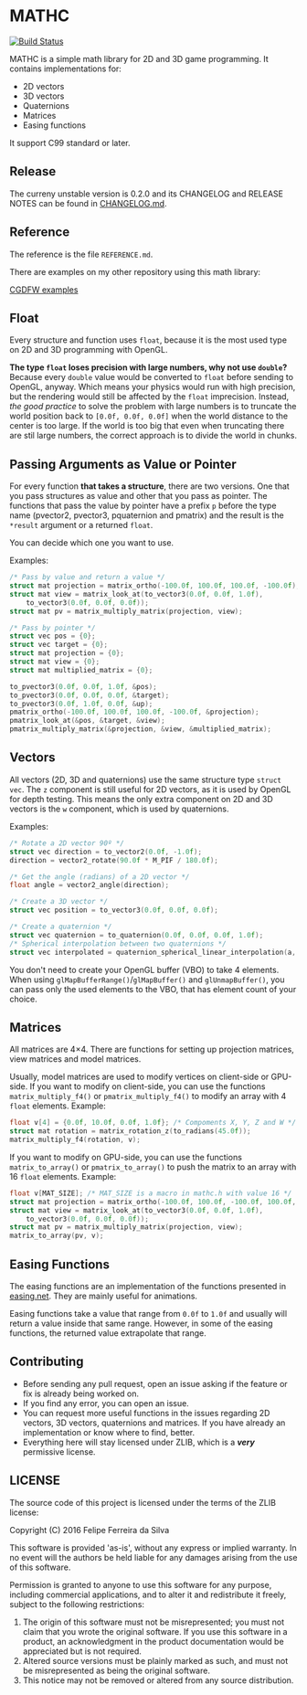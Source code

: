 # MATHC

[![Build Status](https://travis-ci.org/ferreiradaselva/mathc.svg?branch=master)](https://travis-ci.org/ferreiradaselva/mathc)

MATHC is a simple math library for 2D and 3D game programming. It contains implementations for:

- 2D vectors
- 3D vectors
- Quaternions
- Matrices
- Easing functions

It support C99 standard or later.

## Release

The curreny unstable version is 0.2.0 and its CHANGELOG and RELEASE NOTES can be found in [CHANGELOG.md](CHANGELOG.md#020---2017-11-11).

## Reference

The reference is the file `REFERENCE.md`.

There are examples on my other repository using this math library:

[CGDFW examples](https://github.com/ferreiradaselva/cgdfw/tree/master/examples)

## Float

Every structure and function uses `float`, because it is the most used type on 2D and 3D programming with OpenGL.

**The type `float` loses precision with large numbers, why not use `double`?** Because every `double` value would be converted to `float` before sending to OpenGL, anyway. Which means your physics would run with high precision, but the rendering would still be affected by the `float` imprecision. Instead, *the good practice* to solve the problem with large numbers is to truncate the world position back to `[0.0f, 0.0f, 0.0f]` when the world distance to the center is too large. If the world is too big that even when truncating there are stil large numbers, the correct approach is to divide the world in chunks.

## Passing Arguments as Value or Pointer

For every function **that takes a structure**, there are two versions. One that you pass structures as value and other that you pass as pointer. The functions that pass the value by pointer have a prefix `p` before the type name (pvector2, pvector3, pquaternion and pmatrix) and the result is the `*result` argument or a returned `float`.

You can decide which one you want to use.

Examples:

```c
/* Pass by value and return a value */
struct mat projection = matrix_ortho(-100.0f, 100.0f, 100.0f, -100.0f);
struct mat view = matrix_look_at(to_vector3(0.0f, 0.0f, 1.0f),
	to_vector3(0.0f, 0.0f, 0.0f));
struct mat pv = matrix_multiply_matrix(projection, view);

/* Pass by pointer */
struct vec pos = {0};
struct vec target = {0};
struct mat projection = {0};
struct mat view = {0};
struct mat multiplied_matrix = {0};

to_pvector3(0.0f, 0.0f, 1.0f, &pos);
to_pvector3(0.0f, 0.0f, 0.0f, &target);
to_pvector3(0.0f, 1.0f, 0.0f, &up);
pmatrix_ortho(-100.0f, 100.0f, 100.0f, -100.0f, &projection);
pmatrix_look_at(&pos, &target, &view);
pmatrix_multiply_matrix(&projection, &view, &multiplied_matrix);
```

## Vectors

All vectors (2D, 3D and quaternions) use the same structure type `struct vec`. The `z` component is still useful for 2D vectors, as it is used by OpenGL for depth testing. This means the only extra component on 2D and 3D vectors is the `w` component, which is used by quaternions.

Examples:

```c
/* Rotate a 2D vector 90º */
struct vec direction = to_vector2(0.0f, -1.0f);
direction = vector2_rotate(90.0f * M_PIF / 180.0f);

/* Get the angle (radians) of a 2D vector */
float angle = vector2_angle(direction);

/* Create a 3D vector */
struct vec position = to_vector3(0.0f, 0.0f, 0.0f);

/* Create a quaternion */
struct vec quaternion = to_quaternion(0.0f, 0.0f, 0.0f, 1.0f);
/* Spherical interpolation between two quaternions */
struct vec interpolated = quaternion_spherical_linear_interpolation(a, b, 0.5f);
```

You don't need to create your OpenGL buffer (VBO) to take 4 elements. When using `glMapBufferRange()`/`glMapBuffer()` and `glUnmapBuffer()`, you can pass only the used elements to the VBO, that has element count of your choice.

## Matrices

All matrices are 4×4. There are functions for setting up projection matrices, view matrices and model matrices.

Usually, model matrices are used to modify vertices on client-side or GPU-side. If you want to modify on client-side, you can use the functions `matrix_multiply_f4()` or `pmatrix_multiply_f4()` to modify an array with 4 `float` elements. Example:

```c
float v[4] = {0.0f, 10.0f, 0.0f, 1.0f}; /* Compoments X, Y, Z and W */
struct mat rotation = matrix_rotation_z(to_radians(45.0f));
matrix_multiply_f4(rotation, v);
```

If you want to modify on GPU-side, you can use the functions `matrix_to_array()` or `pmatrix_to_array()` to push the matrix to an array with 16 `float` elements. Example:

```c
float v[MAT_SIZE]; /* MAT_SIZE is a macro in mathc.h with value 16 */
struct mat projection = matrix_ortho(-100.0f, 100.0f, -100.0f, 100.0f, 0.0f, 1.0f);
struct mat view = matrix_look_at(to_vector3(0.0f, 0.0f, 1.0f),
	to_vector3(0.0f, 0.0f, 0.0f));
struct mat pv = matrix_multiply_matrix(projection, view);
matrix_to_array(pv, v);
```

## Easing Functions

The easing functions are an implementation of the functions presented in [easing.net](http://easings.net/). They are mainly useful for animations.

Easing functions take a value that range from `0.0f` to `1.0f` and usually will return a value inside that same range. However, in some of the easing functions, the returned value extrapolate that range.

## Contributing

- Before sending any pull request, open an issue asking if the feature or fix is already being worked on.
- If you find any error, you can open an issue.
- You can request more useful functions in the issues regarding 2D vectors, 3D vectors, quaternions and matrices. If you have already an implementation or know where to find, better.
- Everything here will stay licensed under ZLIB, which is a ***very*** permissive license.

## LICENSE

The source code of this project is licensed under the terms of the ZLIB license:

Copyright (C) 2016 Felipe Ferreira da Silva

This software is provided 'as-is', without any express or implied warranty. In no event will the authors be held liable for any damages arising from the use of this software.

Permission is granted to anyone to use this software for any purpose, including commercial applications, and to alter it and redistribute it freely, subject to the following restrictions:

1. The origin of this software must not be misrepresented; you must not claim that you wrote the original software. If you use this software in a product, an acknowledgment in the product documentation would be appreciated but is not required.
2. Altered source versions must be plainly marked as such, and must not be misrepresented as being the original software.
3. This notice may not be removed or altered from any source distribution.
